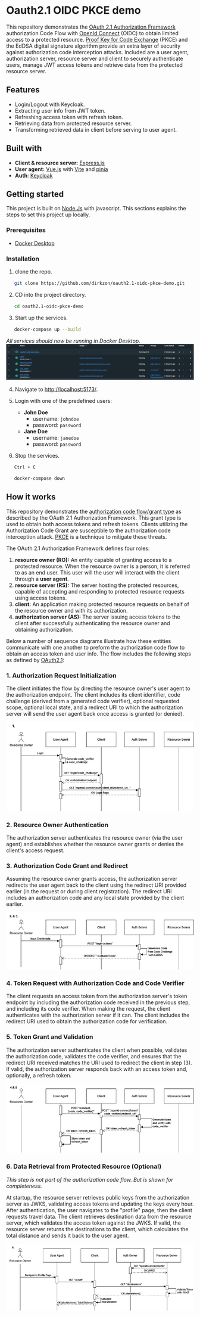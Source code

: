 # Oauth2.1 OIDC PKCE demo

This repository demonstrates the [OAuth 2.1 Authorization Framework](https://datatracker.ietf.org/doc/html/draft-ietf-oauth-v2-1-11) authorization Code Flow with [OpenId Connect](openid.net) (OIDC) to obtain limited access to a protected resource. [Proof Key for Code Exchange](https://datatracker.ietf.org/doc/html/rfc7636) (PKCE) and the EdDSA digital signature algorithm provide an extra layer of security against authorization code interception attacks. Included are a user agent, authorization server, resource server and client to securely authenticate users, manage JWT access tokens and retrieve data from the protected resource server.

## Features
- Login/Logout with Keycloak.
- Extracting user info from JWT token.
- Refreshing access token with refresh token.
- Retrieving data from protected resource server.
- Transforming retrieved data in client before serving to user agent.

## Built with
- **Client & resource server:** [Express.js](https://expressjs.com)
- **User agent:** [Vue.js](https://vuejs.org) with [Vite](https://vite.dev) and [pinia](https://pinia.vuejs.org)
- **Auth**: [Keycloak](https://keycloak.org)

## Getting started
This project is built on [Node.Js](https://nodejs.org) with javascript. This sections explains the steps to set this project up locally.

### Prerequisites
<!-- - [npm](npmjs.com) -->
- [Docker Desktop](https://docker.com/products/docker-desktop/)

### Installation
1. clone the repo.
```sh
   git clone https://github.com/dirkzon/oauth2.1-oidc-pkce-demo.git
```

2. CD into the project directory.
```sh
   cd oauth2.1-oidc-pkce-demo
```

3. Start up the services.
```sh
   docker-compose up --build
```
*All services should now be running in Docker Desktop.*
![Containers in Docker Desktop](./examples/containers.PNG)


4. Navigate to [http://localhost:5173/](http://localhost:5173/).

5. Login with one of the predefined users:
   - **John Doe**
      - username: `johndoe`
      - password: `password` 
   - **Jane Doe**
      - username: `janedoe`
      - password: `password` 

6. Stop the services.
```
   Ctrl + C
```
```sh
   docker-compose down
```

## How it works
This repository demonstrates the [authorization code flow/grant type](https://datatracker.ietf.org/doc/html/draft-ietf-oauth-v2-1-11#name-authorization-code-grant) as described by the OAuth 2.1 Authorization Framework. 
This grant type is used to obtain both access tokens and refresh tokens. Clients utilizing the Authorization Code Grant are susceptible to the authorization code interception attack. 
[PKCE](https://datatracker.ietf.org/doc/html/rfc7636) is a  technique to mitigate these threats.

The OAuth 2.1 Authorization Framework defines four roles:
1. **resource owner (RO):** An entity capable of granting access to a protected resource. When the resource owner is a person, it is referred to as an end user. This user will the user will interact with the client through a **user agent**.
2. **resource server (RS):** The server hosting the protected resources, capable of accepting and responding to protected resource requests using access tokens.
3. **client:** An application making protected resource requests on behalf of the resource owner and with its authorization.
4. **authorization server (AS):** The server issuing access tokens to the client after successfully authenticating the resource owner and obtaining authorization.

Below a number of sequence diagrams illustrate how these entities communicate with one another to preform the authorization code flow to obtain an access token and user info.
The flow includes the following steps as defined by [OAuth2.1](https://datatracker.ietf.org/doc/html/draft-ietf-oauth-v2-1-11#section-4.1-5):

### 1. Authorization Request Initialization
The client initiates the flow by directing the resource owner's user agent to the authorization endpoint. The client includes its client identifier, code challenge (derived from a generated code verifier), optional requested scope, optional local state, and a redirect URI to which the authorization server will send the user agent back once access is granted (or denied).

![authorization code flow step 1](./examples/AuthFlow_step1.drawio.png)

 ### 2. Resource Owner Authentication
The authorization server authenticates the resource owner (via the user agent) and establishes whether the resource owner grants or denies the client's access request.

### 3. Authorization Code Grant and Redirect
Assuming the resource owner grants access, the authorization server redirects the user agent back to the client using the redirect URI provided earlier (in the request or during client registration). The redirect URI includes an authorization code and any local state provided by the client earlier.

![authorization code flow step 2 & 3](./examples/AuthFlow_step2-3.drawio.png)

 ### 4. Token Request with Authorization Code and Code Verifier
The client requests an access token from the authorization server's token endpoint by including the authorization code received in the previous step, and including its code verifier. When making the request, the client authenticates with the authorization server if it can. The client includes the redirect URI used to obtain the authorization code for verification.

 ### 5. Token Grant and Validation
The authorization server authenticates the client when possible, validates the authorization code, validates the code verifier, and ensures that the redirect URI received matches the URI used to redirect the client in step (3). If valid, the authorization server responds back with an access token and, optionally, a refresh token.

![authorization code flow step 4 & 5](./examples/AuthFlow_step4-5.drawio.png)

### 6. Data Retrieval from Protected Resource (Optional)
*This step is not part of the authorization code flow. But is shown for completeness.*

At startup, the resource server retrieves public keys from the authorization server as JWKS, validating access tokens and updating the keys every hour. After authentication, the user navigates to the "profile" page, then the client requests travel data. The client retrieves destination data from the resource server, which validates the access token against the JWKS. If valid, the resource server returns the destinations to the client, which calculates the total distance and sends it back to the user agent.

![data retreival from the protected resource server](./examples/AuthFlow_step-6.drawio.png)